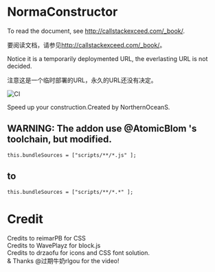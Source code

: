# NormaConstructor

To read the document, see <http://callstackexceed.com/_book/>.

要阅读文档，请参见<http://callstackexceed.com/_book/>。

Notice it is a temporarily deploymented URL, the everlasting URL is not decided.

注意这是一个临时部署的URL，永久的URL还没有决定。

![CI](https://github.com/NorthernOceanS/NormaConstructor/workflows/CI/badge.svg)

Speed up your construction.Created by NorthernOceanS.

## WARNING: The addon use @AtomicBlom 's toolchain, but modified.
```
this.bundleSources = ["scripts/**/*.js" ];
```
## to
```
this.bundleSources = ["scripts/**/*.*" ];
```
# Credit
Credits to reimarPB for CSS  
Credits to WavePlayz for block.js  
Credits to drzaofu for icons and CSS font solution.  
& Thanks @过期牛奶rlgou for the video!
